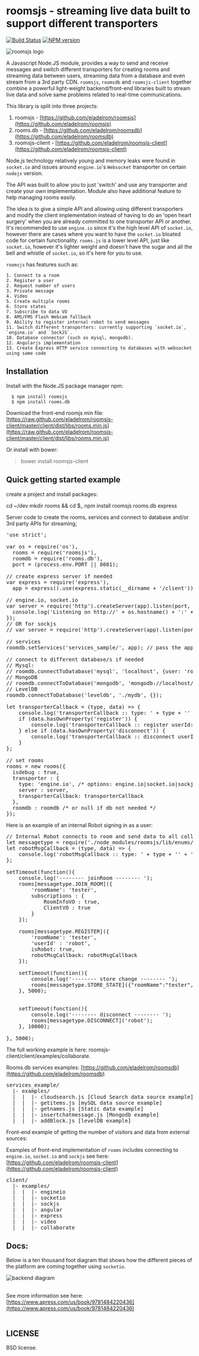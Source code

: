 # roomsjs - streaming live data built to support different transporters

[![Build Status](https://secure.travis-ci.org/eladelrom/roomsjs-client.png)](http://travis-ci.org/eladelrom/roomsjs-client)
[![NPM version](https://badge.fury.io/js/roomsjs.png)](http://badge.fury.io/js/roomsjs)

![roomsjs logo](https://raw.github.com/eladelrom/roomsjs-client/master/roomsjs-logo.png)

A Javascript Node.JS module, provides a way to send and receive messages and switch different transporters for creating rooms and streaming data between users, streaming data from a database and even stream from a 3rd party CDN.
`roomsjs`, `roomsdb` and `roomsjs-client` together combine a powerful light-weight backend/front-end libraries built to stream live data and solve same problems related to real-time communications.

This library is split into three projects:
1) roomsjs - [https://github.com/eladelrom/roomsjs](https://github.com/eladelrom/roomsjs)
2) rooms.db - [https://github.com/eladelrom/roomsdb](https://github.com/eladelrom/roomsdb)
3) roomsjs-client -  [https://github.com/eladelrom/roomsjs-client](https://github.com/eladelrom/roomsjs-client)

Node.js technology relatively young and memory leaks were found in `socket.io` and issues around `engine.io`'s `Websocket` transporter on certain `nodejs` version.

The API was built to allow you to just 'switch' and use any transporter and create your own implementation. Module also have additional feature to help managing rooms easily.

The idea is to give a simple API and allowing using different transporters and modify the client implementation instead of having to do an 'open heart surgery' when you are already committed to one transporter API or another.
It's recommended to use `engine.io` since it's the high level API of `socket.io`, however there are cases where you want to have the `socket.io` bloated code for certain functionality.  `rooms.js` is a lower level API, just like `socket.io`, however it's lighter weight and doesn't have the sugar and all the bell and whistle of `socket.io`, so it's here for you to use.

`roomsjs` has features such as:

    1. Connect to a room
    2. Register a user
    2. Request number of users
    3. Private message
    4. Video
    5. Create multiple rooms
    6. Store states
    7. Subscribe to data VO
    8. AMS/FMS Flash Webcam fallback
    9. Ability to register internal robot to send messages
    11. Switch different transporters: currently supporting `socket.io`, `engine.io` and `SockJS`.
    10. Database connector (such as mysql, mongodb).
    12. Angularjs implementation
    13. Create Express HTTP service connecting to databases with websocket using same code
    
## Installation

  Install with the Node.JS package manager npm:

      $ npm install roomsjs
      $ npm install rooms.db

Download the front-end roomjs min file:
[https://raw.github.com/eladelrom/roomsjs-client/master/client/dist/libs/rooms.min.js](https://raw.github.com/eladelrom/roomsjs-client/master/client/dist/libs/rooms.min.js)

Or install with bower:

> bower install roomsjs-client

## Quick getting started example

create a project and install packages:

cd ~/dev
mkdir rooms && cd $_
npm install roomsjs rooms.db express

Server code to create the rooms, services and connect to database and/or 3rd party APIs for streaming;

<pre lang="javascript">
'use strict';

var os = require('os'),
  rooms = require('roomsjs'),
  roomdb = require('rooms.db'),
  port = (process.env.PORT || 8081);

// create express server if needed
var express = require('express'),
  app = express().use(express.static(__dirname + '/client'));

// engine.io, socket.io
var server = require('http').createServer(app).listen(port, function () {
  console.log('Listening on http://' + os.hostname() + ':' + port);
});
// OR for sockjs
// var server = require('http').createServer(app).listen(port, '0.0.0.0');

// services
roomdb.setServices('services_sample/', app); // pass the app to get rest services or null

// connect to different database/s if needed
// Mysql:
// roomdb.connectToDatabase('mysql', 'localhost', {user: 'root', password: ''});
// MongoDB
// roomdb.connectToDatabase('mongodb', 'mongodb://localhost/test', {});
// LevelDB
roomdb.connectToDatabase('leveldb', './mydb', {});

let transporterCallback = (type, data) => {
    console.log('transporterCallback :: type: ' + type + '' + ', data: ' +JSON.stringify( data));
    if (data.hasOwnProperty('register')) {
        console.log('transporterCallback :: register userId: ' + data.register);
    } else if (data.hasOwnProperty('disconnect')) {
        console.log('transporterCallback :: disconnect userId: ' + data.disconnect);
    }
};

// set rooms
rooms = new rooms({
  isdebug : true,
  transporter : {
    type: 'engine.io', /* options: engine.io|socket.io|sockjs */
    server : server,
    transporterCallback: transporterCallback
  },
  roomdb : roomdb /* or null if db not needed */
});
</pre>

Here is an example of an internal Robot signing in as a user:
<pre>
// Internal Robot connects to room and send data to all collaborate users
let messagetype = require('./node_modules/roomsjs/lib/enums/messagetype.js');
let robotMsgCallback = (type, data) => {
    console.log('robotMsgCallback :: type: ' + type + '' + ', data: ' + JSON.stringify(data));
};

setTimeout(function(){
    console.log('-------- joinRoom -------- ');
    rooms[messagetype.JOIN_ROOM]({
        'roomName': 'tester',
        subscriptions : {
            RoomInfoVO : true,
            ClientVO : true
        }
    });

    rooms[messagetype.REGISTER]({
        'roomName': 'tester',
        'userId' : 'robot',
        isRobot: true,
        robotMsgCallback: robotMsgCallback
    });

    setTimeout(function(){
        console.log('-------- store change -------- ');
        rooms[messagetype.STORE_STATE]({"roomName":"tester","name":"ClientVO","vo":{"clientId":"robot","mouseX":0,"mouseY":0,"comment":"","isDrag":true},"userId":"robot"});
    }, 5000);


    setTimeout(function(){
        console.log('-------- disconnect -------- ');
        rooms[messagetype.DISCONNECT]('robot');
    }, 10000);

}, 5000);
</pre>
The full working example is here: roomsjs-client/client/examples/collaborate.

Rooms.db services examples:
[https://github.com/eladelrom/roomsdb](https://github.com/eladelrom/roomsdb)

<pre>
services_example/
  |- examples/
  |  |  |- cloudsearch.js [Cloud Search data source example]
  |  |  |- getitems.js [mySQL data source example]
  |  |  |- getnames.js [Static data example]
  |  |  |- insertchatmessage.js [Mongodb example]
  |  |  |- addBlock.js [levelDB example]
</pre>

Front-end example of getting the number of visitors and data from external sources:

Examples of front-end implementation of `rooms` includes connecting to `engine.io`, `socket.io` and `sockjs` see here:
[https://github.com/eladelrom/roomsjs-client](https://github.com/eladelrom/roomsjs-client)

<pre>
client/
  |- examples/
  |  |  |- engineio
  |  |  |- socketio
  |  |  |- sockjs
  |  |  |- angular
  |  |  |- express
  |  |  |- video
  |  |  |- collaborate
</pre>

## Docs:

Below is a ten thousand foot diagram that shows how the different pieces of the platform are coming together using `socketio`.

![backend diagram](https://raw.github.com/eladelrom/poet/ei-pages/effectiveidea/public/images/roomsjs-diagram1.png)
<br><br>

See more information see here: [https://www.apress.com/us/book/9781484220436](https://www.apress.com/us/book/9781484220436)
<br><br>

## LICENSE

BSD license.
